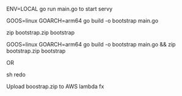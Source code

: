 ENV=LOCAL go run main.go to start servy

GOOS=linux GOARCH=arm64 go build -o bootstrap main.go

zip bootstrap.zip bootstrap


GOOS=linux GOARCH=arm64 go build -o bootstrap main.go && zip bootstrap.zip bootstrap

OR 

sh redo

Upload boostrap.zip to AWS lambda fx